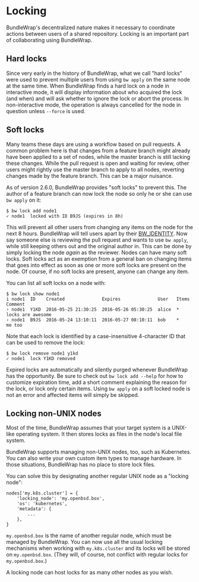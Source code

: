 # Locking

BundleWrap's decentralized nature makes it necessary to coordinate actions between users of a shared repository. Locking is an important part of collaborating using BundleWrap.

## Hard locks

Since very early in the history of BundleWrap, what we call "hard locks" were used to prevent multiple users from using `bw apply` on the same node at the same time. When BundleWrap finds a hard lock on a node in interactive mode, it will display information about who acquired the lock (and when) and will ask whether to ignore the lock or abort the process. In non-interactive mode, the operation is always cancelled for the node in question unless `--force` is used.

## Soft locks

Many teams these days are using a workflow based on pull requests. A common problem here is that changes from a feature branch might already have been applied to a set of nodes, while the master branch is still lacking these changes. While the pull request is open and waiting for review, other users might rightly use the master branch to apply to all nodes, reverting changes made by the feature branch. This can be a major nuisance.

As of version 2.6.0, BundleWrap provides "soft locks" to prevent this. The author of a feature branch can now lock the node so only he or she can use `bw apply` on it:

<pre><code class="nohighlight">$ bw lock add node1
✓ node1  locked with ID B9JS (expires in 8h)</code></pre>

This will prevent all other users from changing any items on the node for the next 8 hours. BundleWrap will tell users apart by their [BW_IDENTITY](env.md#BW_IDENTITY). Now say someone else is reviewing the pull request and wants to use `bw apply`, while still keeping others out and the original author in. This can be done by simply locking the node *again* as the reviewer. Nodes can have many soft locks. Soft locks act as an exemption from a general ban on changing items that goes into effect as soon as one or more soft locks are present on the node. Of course, if no soft locks are present, anyone can change any item.

You can list all soft locks on a node with:

<pre><code class="nohighlight">$ bw lock show node1
i node1  ID    Created              Expires              User   Items  Comment
› node1  Y1KD  2016-05-25 21:30:25  2016-05-26 05:30:25  alice  *      locks are awesome
› node1  B9JS  2016-05-24 13:10:11  2016-05-27 08:10:11  bob    *      me too</code></pre>

Note that each lock is identified by a case-insensitive 4-character ID that can be used to remove the lock:

<pre><code class="nohighlight">$ bw lock remove node1 y1kd
✓ node1  lock Y1KD removed</code></pre>

Expired locks are automatically and silently purged whenever BundleWrap has the opportunity. Be sure to check out `bw lock add --help` for how to customize expiration time, add a short comment explaining the reason for the lock, or lock only certain items. Using `bw apply` on a soft locked node is not an error and affected items will simply be skipped.

## Locking non-UNIX nodes

Most of the time, BundleWrap assumes that your target system is a UNIX-like operating system. It then stores locks as files in the node's local file system.

BundleWrap supports managing non-UNIX nodes, too, such as Kubernetes. You can also write your own custom item types to manage hardware. In those situations, BundleWrap has no place to store lock files.

You can solve this by designating another regular UNIX node as a "locking node":

<pre><code class="nohighlight">nodes['my.k8s.cluster'] = {
    'locking_node': 'my.openbsd.box',
    'os': 'kubernetes',
    'metadata': {
        ...
    },
}</code></pre>

`my.openbsd.box` is the name of another regular node, which must be managed by BundleWrap. You can now use all the usual locking mechanisms when working with `my.k8s.cluster` and its locks will be stored on `my.openbsd.box`. (They will, of course, not conflict with regular locks for `my.openbsd.box`.)

A locking node can host locks for as many other nodes as you wish.
